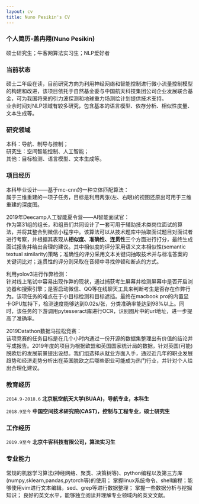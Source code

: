```yaml
---
layout: cv
title: Nuno Pesikin's CV
---
```

### 个人简历-盖冉翔(Nuno Pesikin)

硕士研究生；牛客网算法实习生；NLP爱好者

### 当前状态

硕士二年级在读，目前研究方向为利用神经网络和智能控制进行微小流量控制模型的构建和改进，该项目依托于自然基金委与中国航天科技集团公司企业发展联合基金，可为我国将来的引力波探测和地球重力场测绘计划提供技术支持。<br/>
业余时间对NLP领域有较多研究，包含基本的语言模型、依存分析、相似性度量、文本生成等。

### 研究领域

本科：导航、制导与控制；<br/>
研究生：空间智能控制、人工智能；<br/>
其他：目标检测、语言模型、文本生成等。


### 项目经历

本科毕业设计——基于mc-cnn的一种立体匹配算法：<br/>
属于三维重建的一项子任务，目标是利用两张(左、右眼)的视图还原出可用于三维重建的深度图。
  
2019年Deecamp人工智能夏令营——AI智能面试官：<br/>
作为第31组的组长，和组员们共同设计了一套可用于辅助技术类岗位面试的算法，并将其整合到微信小程序中。该算法可以从技术题库中抽取面试题目对面试者进行考察，并根据其表现从**相似度、准确性、连贯性**三个方面进行打分，最终生成面试报告并给出合理的建议。其中相似度的评分采用语义文本相似性(semantic textual similarity)策略；准确性的评分采用文本关键词抽取技术并与标准答案的关键词比对；连贯性的评分则采取在音频中寻找停顿和断点的方式。<br/>

利用yolov3进行作弊检测：<br/>
针对线上笔试中容易出现作弊的现状，通过捕获考生屏幕并检测屏幕中是否开启浏览器和搜索引擎；是否启动微信、QQ等在线聊天工具来判断考生是否存在作弊行为。该项任务的难点在于小目标检测和目标遮挡。最终在macbook pro的内置显卡GPU加持下，检测速度能够达到0.02s/张，分类准确率能达到98%以上。同时，该任务的下游调用pytesseract库进行OCR，识别图片中的url地址，进一步提高了准确率。<br/>

2019Datathon数据马拉松竞赛：<br/>
该项竞赛的任务目标是在几个小时内通过一份开源的数据集整理出有价值的结论并写成报告。2019年度的项目为根据欧盟和英国国家统计局的数据，针对英国(可能)脱欧后的发展前景提出设想。我们组选择从就业方面入手，通过近几年的职业发展趋势和经济走势分析出在英国脱欧之后哪些职业可能成为热门行业，并针对个人给出合理化建议。<br/>

### 教育经历

`2014.9-2018.6`
**北京航空航天大学(BUAA)，导航专业，本科生**

`2018.9至今`
**中国空间技术研究院(CAST)，控制与工程专业，硕士研究生**

### 工作经历

`2019.9至今`
**北京牛客科技有限公司，算法实习生**

### 专业能力

常规的机器学习算法(神经网络、聚类、决策树等)、python编程以及第三方库(numpy,sklearn,pandas,pytorch等)的使用；
掌握linux系统命令、shell编程；能够使用vim进行文本编辑，sed、grep等进行数据整理；
掌握一些数据分析与挖掘知识；
良好的英文水平，能够独立阅读并理解专业领域内的英文文献。

